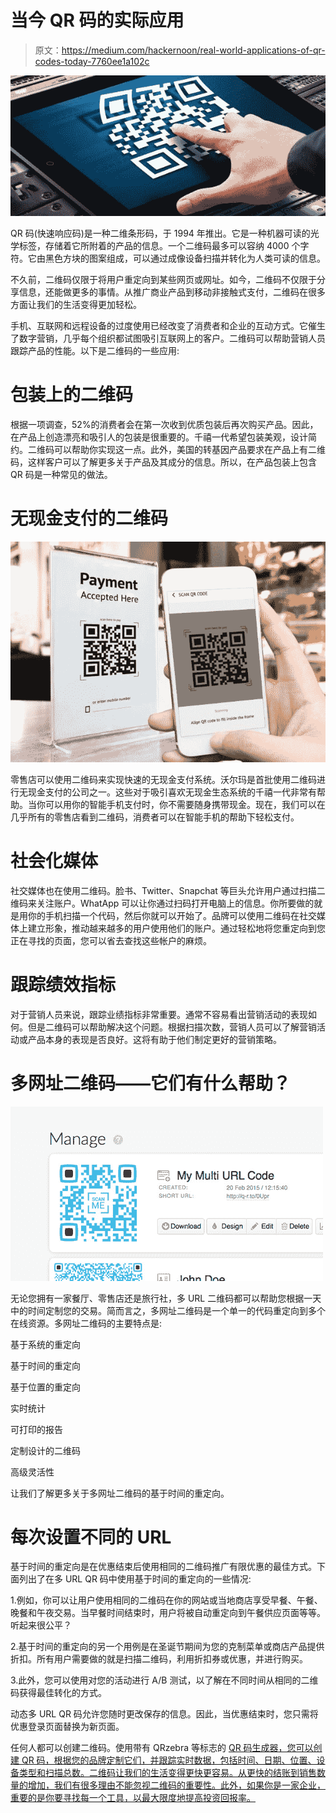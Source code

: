# 当今 QR 码的实际应用

> 原文：<https://medium.com/hackernoon/real-world-applications-of-qr-codes-today-7760ee1a102c>

![](img/5a95da6b5af6ff7c78f694e0492015a1.png)

QR 码(快速响应码)是一种二维条形码，于 1994 年推出。它是一种机器可读的光学标签，存储着它所附着的产品的信息。一个二维码最多可以容纳 4000 个字符。它由黑色方块的图案组成，可以通过成像设备扫描并转化为人类可读的信息。

不久前，二维码仅限于将用户重定向到某些网页或网址。如今，二维码不仅限于分享信息，还能做更多的事情。从推广商业产品到移动非接触式支付，二维码在很多方面让我们的生活变得更加轻松。

手机、互联网和远程设备的过度使用已经改变了消费者和企业的互动方式。它催生了数字营销，几乎每个组织都试图吸引互联网上的客户。二维码可以帮助营销人员跟踪产品的性能。以下是二维码的一些应用:

# 包装上的二维码

根据一项调查，52%的消费者会在第一次收到优质包装后再次购买产品。因此，在产品上创造漂亮和吸引人的包装是很重要的。千禧一代希望包装美观，设计简约。二维码可以帮助你实现这一点。此外，美国的转基因产品要求在产品上有二维码，这样客户可以了解更多关于产品及其成分的信息。所以，在产品包装上包含 QR 码是一种常见的做法。

# 无现金支付的二维码

![](img/c3853cc2957f8812689634c1970b45b0.png)

零售店可以使用二维码来实现快速的无现金支付系统。沃尔玛是首批使用二维码进行无现金支付的公司之一。这些对于吸引喜欢无现金生态系统的千禧一代非常有帮助。当你可以用你的智能手机支付时，你不需要随身携带现金。现在，我们可以在几乎所有的零售店看到二维码，消费者可以在智能手机的帮助下轻松支付。

# 社会化媒体

社交媒体也在使用二维码。脸书、Twitter、Snapchat 等巨头允许用户通过扫描二维码来关注账户。WhatApp 可以让你通过扫码打开电脑上的信息。你所要做的就是用你的手机扫描一个代码，然后你就可以开始了。品牌可以使用二维码在社交媒体上建立形象，推动越来越多的用户使用他们的账户。通过轻松地将您重定向到您正在寻找的页面，您可以省去查找这些帐户的麻烦。

# 跟踪绩效指标

对于营销人员来说，跟踪业绩指标非常重要。通常不容易看出营销活动的表现如何。但是二维码可以帮助解决这个问题。根据扫描次数，营销人员可以了解营销活动或产品本身的表现是否良好。这将有助于他们制定更好的营销策略。

# 多网址二维码——它们有什么帮助？

![](img/ec34df5fca443467a7544ab9a804193e.png)

无论您拥有一家餐厅、零售店还是旅行社，多 URL 二维码都可以帮助您根据一天中的时间定制您的交易。简而言之，多网址二维码是一个单一的代码重定向到多个在线资源。多网址二维码的主要特点是:

基于系统的重定向

基于时间的重定向

基于位置的重定向

实时统计

可打印的报告

定制设计的二维码

高级灵活性

让我们了解更多关于多网址二维码的基于时间的重定向。

# 每次设置不同的 URL

基于时间的重定向是在优惠结束后使用相同的二维码推广有限优惠的最佳方式。下面列出了在多 URL QR 码中使用基于时间的重定向的一些情况:

1.例如，你可以让用户使用相同的二维码在你的网站或当地商店享受早餐、午餐、晚餐和午夜交易。当早餐时间结束时，用户将被自动重定向到午餐供应页面等等。听起来很公平？

2.基于时间的重定向的另一个用例是在圣诞节期间为您的克制菜单或商店产品提供折扣。所有用户需要做的就是扫描二维码，利用折扣券或优惠，并进行购买。

3.此外，您可以使用对您的活动进行 A/B 测试，以了解在不同时间从相同的二维码获得最佳转化的方式。

动态多 URL QR 码允许您随时更改保存的信息。因此，当优惠结束时，您只需将优惠登录页面替换为新页面。

任何人都可以创建二维码。使用带有 QRzebra 等标志的 [QR 码生成器，您可以创建 QR 码，根据您的品牌定制它们，并跟踪实时数据，包括时间、日期、位置、设备类型和扫描总数。二维码让我们的生活变得更快更容易。从更快的结账到销售数量的增加，我们有很多理由不能忽视二维码的重要性。此外，如果你是一家企业，重要的是你要寻找每一个工具，以最大限度地提高投资回报率。](https://www.qrcode-zebra.com/)